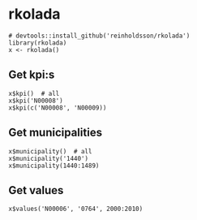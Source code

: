 # rkolada

    # devtools::install_github('reinholdsson/rkolada')
    library(rkolada)
    x <- rkolada()

## Get kpi:s

    x$kpi()  # all
    x$kpi('N00008')
    x$kpi(c('N00008', 'N00009))

## Get municipalities

    x$municipality()  # all
    x$municipality('1440')
    x$municipality(1440:1489)

## Get values

    x$values('N00006', '0764', 2000:2010)
    